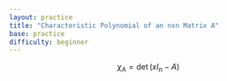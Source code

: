 ```yaml
---
layout: practice 
title: "Characteristic Polynomial of an nxn Matrix A"
base: practice
difficulty: beginner
---
```


$$ \chi_A = \det(xI_n - A) $$
